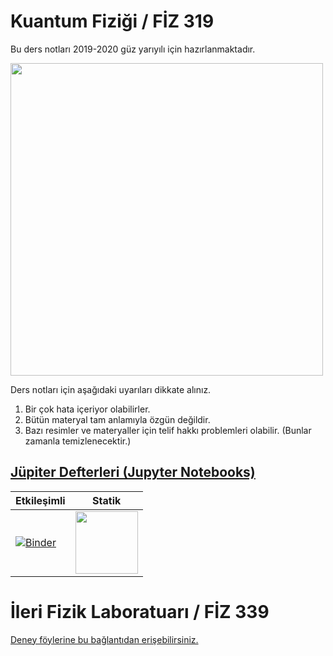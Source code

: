 # Kuantum Fiziği / FİZ 319

Bu ders notları 2019-2020 güz yarıyılı için hazırlanmaktadır. 

<img width=500 src='https://github.com/mkarakoc/Kuantum_Fizigi/blob/master/dersnotlari/figurler/blackbody_spect_vs_lambdaT.png'>

Ders notları için aşağıdaki uyarıları dikkate alınız.

1. Bir çok hata içeriyor olabilirler.
2. Bütün materyal tam anlamıyla özgün değildir.
3. Bazı resimler ve materyaller için telif hakkı problemleri olabilir. (Bunlar zamanla temizlenecektir.)

## [Jüpiter Defterleri (Jupyter Notebooks)](https://jupyter.org/)

| Etkileşimli  | Statik   |
|---|---|
| [![Binder](https://mybinder.org/badge.svg)](https://mybinder.org/v2/gh/mkarakoc/Kuantum_Fizigi/master)  | [<img width=100 src='https://nbviewer.jupyter.org/static/img/nav_logo.svg'>](https://nbviewer.jupyter.org/github/mkarakoc/Kuantum_Fizigi/tree/master/programlar/)  |

# İleri Fizik Laboratuarı / FİZ 339
[Deney föylerine bu bağlantıdan erişebilirsiniz.](https://github.com/mkarakoc/Kuantum_Fizigi/blob/master/zz99_laboratuvar_foyu_ileri_fizik/ileri_Fizik_Laboratuvari_deney_foyu_2019.pdf)
